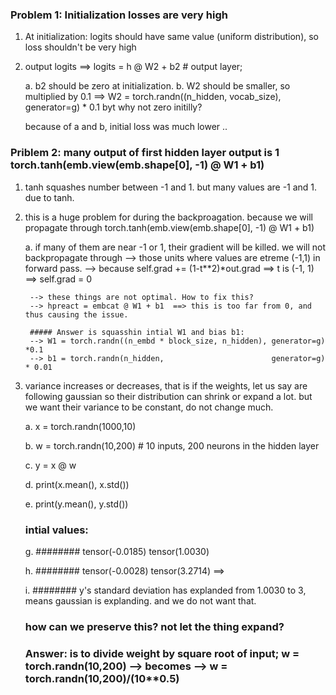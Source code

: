 
### Problem 1: Initialization losses are very high

1. At initialization: logits should have same value (uniform distribution), so loss shouldn't be very high

2. output logits ==> logits = h @ W2 + b2 # output layer; 
	
	a. b2 should be zero at initialization. 
	b. W2 should be smaller, so multiplied by 0.1 ==> W2 = torch.randn((n_hidden, vocab_size),          generator=g) * 0.1
		byt why not zero initilly?
		
		
	because of a and b, initial loss was much lower .. 
	
### Priblem 2: many output of first hidden layer output is 1 torch.tanh(emb.view(emb.shape[0], -1) @ W1 + b1)

1. tanh squashes number between -1 and 1. but many values are  -1 and 1. due to tanh.

2. this is a huge problem for during the backproagation. because we will propagate through torch.tanh(emb.view(emb.shape[0], -1) @ W1 + b1)

	a. if many of them are near -1 or 1, their gradient will be killed. we will not backpropagate through 
		--> those units where values are etreme (-1,1) in forward pass. 
		--> because self.grad += (1-t**2)*out.grad ==> t is (-1, 1) ==> self.grad = 0
		
		--> these things are not optimal. How to fix this?
		--> hpreact = embcat @ W1 + b1  ==> this is too far from 0, and thus causing the issue.
		
		##### Answer is squasshin intial W1 and bias b1:
		--> W1 = torch.randn((n_embd * block_size, n_hidden), generator=g) *0.1
		--> b1 = torch.randn(n_hidden,                        generator=g) * 0.01
		
		
		
3. variance increases or decreases, that is if the weights, let us say are following gaussian
   so their distribution can shrink or expand a lot. 
   but we want their variance to be constant, do not change much. 
   
	
	a. x = torch.randn(1000,10)
	
	b. w = torch.randn(10,200) # 10 inputs, 200 neurons in the hidden layer

	c. y = x @ w
	
	d. print(x.mean(), x.std())
	
	e. print(y.mean(), y.std())

	### intial values:
	
	
	g. ######## tensor(-0.0185) tensor(1.0030)
	
	h. ######## tensor(-0.0028) tensor(3.2714) ==>
	
    i. ########	y's standard deviation has explanded from 1.0030 to 3, means gaussian is explanding. and we do not want that. 
	
	### how can we preserve this? not let the thing expand?
	### Answer: is to divide weight by square root of input; w = torch.randn(10,200) --> becomes --> w = torch.randn(10,200)/(10**0.5)

		
